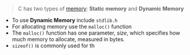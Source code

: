 > C has two types of [memory](lecture-4-memory.md): **Static memory** and **Dynamic Memory**


- To use **Dynamic Memory** include `stdlib.h`
- For allocating memory use the `malloc()` function
- The `malloc()` function has one parameter, _size_, which specifies how much memory to allocate, measured in bytes.
- `sizeof()` is commonly used for th